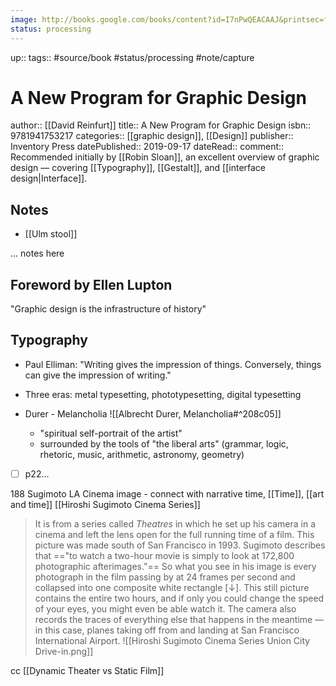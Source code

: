 ```yaml
---
image: http://books.google.com/books/content?id=I7nPwQEACAAJ&printsec=frontcover&img=1&zoom=1&source=gbs_api
status: processing
---
```


up:: 
tags:: #source/book #status/processing #note/capture

# A New Program for Graphic Design

author:: [[David Reinfurt]]
title:: A New Program for Graphic Design
isbn:: 9781941753217
categories:: [[graphic design]], [[Design]]
publisher:: Inventory Press
datePublished:: 2019-09-17
dateRead:: 
comment:: Recommended initially by [[Robin Sloan]], an excellent overview of graphic design — covering [[Typography]], [[Gestalt]], and [[interface design|Interface]].

## Notes

- [[Ulm stool]]

... notes here

## Foreword by Ellen Lupton

"Graphic design is the infrastructure of history"

## Typography

- Paul Elliman: "Writing gives the impression of things. Conversely, things can give the impression of writing."
- Three eras: metal typesetting, phototypesetting, digital typesetting

- Durer - Melancholia ![[Albrecht Durer, Melancholia#^208c05]]
	- "spiritual self-portrait of the artist"
	- surrounded by the tools of "the liberal arts" (grammar, logic, rhetoric, music, arithmetic, astronomy, geometry)

- [ ] p22...


188 Sugimoto LA Cinema image - connect with narrative time, [[Time]], [[art and time]] [[Hiroshi Sugimoto Cinema Series]]
> It is from a series called *Theatres* in which he set up his camera in a cinema and left the lens open for the full running time of a film. This picture was made south of San Francisco in 1993. Sugimoto describes that =="to watch a two-hour movie is simply to look at 172,800 photographic afterimages."== So what you see in his image is every photograph in the film passing by at 24  frames per second and collapsed into one composite white rectangle [↓]. This still picture contains the entire two hours, and if only you could change the speed of your eyes, you might even be able watch it. The camera also records the traces of everything else that happens in the meantime — in this case, planes taking off from and landing at San Francisco International Airport.
![[Hiroshi Sugimoto Cinema Series Union City Drive-in.png]]

cc [[Dynamic Theater vs Static Film]]
